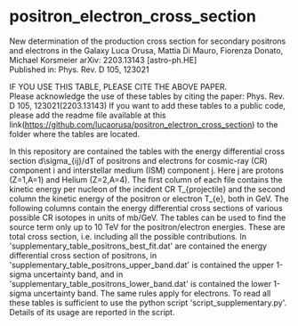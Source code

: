 # positron_electron_cross_section
New determination of the production cross section for secondary positrons and electrons in the Galaxy
Luca Orusa, Mattia Di Mauro, Fiorenza Donato, Michael Korsmeier
arXiv:            2203.13143 [astro-ph.HE]    
Published in: Phys. Rev. D 105, 123021    

IF YOU USE THIS TABLE, PLEASE CITE THE ABOVE PAPER.    
Please acknowledge the use of these tables by citing the paper: Phys. Rev. D 105, 123021(2203.13143)
If you want to add these tables to a public code,  please add the readme file available at this link(https://github.com/lucaorusa/positron_electron_cross_section) to the folder where the tables are located.    

In this repository are contained the tables with the energy differential cross section d\sigma_{ij}/dT of positrons and electrons for cosmic-ray (CR) 
component i and interstellar medium (ISM) component j. Here j are protons (Z=1,A=1) and Helium (Z=2,A=4). The first column of each file contains the 
kinetic energy per nucleon of the incident CR T_{projectile} and the second column the kinetic energy of the positron or electron T_{e}, both in GeV. 
The following columns contain the energy differential cross  sections of various possible CR isotopes in units of mb/GeV. The tables can be used to find the source term only up to 10 TeV for the positron/electron energies.
These are total cross section, i.e. including all the possible contributions.
In 'supplementary_table_positrons_best_fit.dat' are contained the energy differential cross section of positrons, in 
'supplementary_table_positrons_upper_band.dat' is contained the upper 1-sigma uncertainty band, and in 'supplementary_table_positrons_lower_band.dat' is
contained the lower 1-sigma uncertainty band. The same rules apply for electrons. To read all these tables is sufficient to use the python script 'script_supplementary.py'. Details of its usage are reported in the script.
